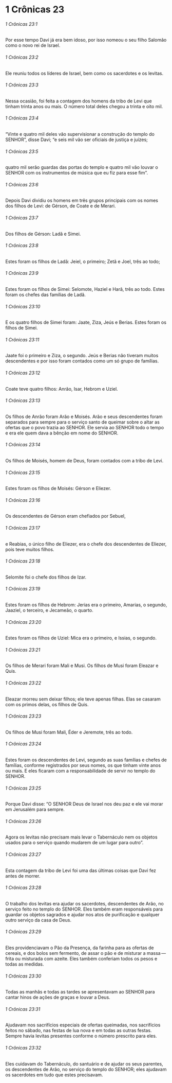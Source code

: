 # 1 Crônicas 23

###### 1 Crônicas 23:1

Por esse tempo Davi já era bem idoso, por isso nomeou o seu filho Salomão como o novo rei de Israel.

###### 1 Crônicas 23:2

Ele reuniu todos os líderes de Israel, bem como os sacerdotes e os levitas.

###### 1 Crônicas 23:3

Nessa ocasião, foi feita a contagem dos homens da tribo de Levi que tinham trinta anos ou mais. O número total deles chegou a trinta e oito mil.

###### 1 Crônicas 23:4

“Vinte e quatro mil deles vão supervisionar a construção do templo do SENHOR”, disse Davi; “e seis mil vão ser oficiais de justiça e juízes;

###### 1 Crônicas 23:5

quatro mil serão guardas das portas do templo e quatro mil vão louvar o SENHOR com os instrumentos de música que eu fiz para esse fim”.

###### 1 Crônicas 23:6

Depois Davi dividiu os homens em três grupos principais com os nomes dos filhos de Levi: de Gérson, de Coate e de Merari.

###### 1 Crônicas 23:7

Dos filhos de Gérson: Ladã e Simei.

###### 1 Crônicas 23:8

Estes foram os filhos de Ladã: Jeiel, o primeiro; Zetã e Joel, três ao todo;

###### 1 Crônicas 23:9

Estes foram os filhos de Simei: Selomote, Haziel e Harã, três ao todo. Estes foram os chefes das famílias de Ladã.

###### 1 Crônicas 23:10

E os quatro filhos de Simei foram: Jaate, Ziza, Jeús e Berias. Estes foram os filhos de Simei.

###### 1 Crônicas 23:11

Jaate foi o primeiro e Ziza, o segundo. Jeús e Berias não tiveram muitos descendentes e por isso foram contados como um só grupo de famílias.

###### 1 Crônicas 23:12

Coate teve quatro filhos: Anrão, Isar, Hebrom e Uziel.

###### 1 Crônicas 23:13

Os filhos de Anrão foram Arão e Moisés. Arão e seus descendentes foram separados para sempre para o serviço santo de queimar sobre o altar as ofertas que o povo trazia ao SENHOR. Ele servia ao SENHOR todo o tempo e era ele quem dava a bênção em nome do SENHOR.

###### 1 Crônicas 23:14

Os filhos de Moisés, homem de Deus, foram contados com a tribo de Levi.

###### 1 Crônicas 23:15

Estes foram os filhos de Moisés: Gérson e Eliezer.

###### 1 Crônicas 23:16

Os descendentes de Gérson eram chefiados por Sebuel,

###### 1 Crônicas 23:17

e Reabias, o único filho de Eliezer, era o chefe dos descendentes de Eliezer, pois teve muitos filhos.

###### 1 Crônicas 23:18

Selomite foi o chefe dos filhos de Izar.

###### 1 Crônicas 23:19

Estes foram os filhos de Hebrom: Jerias era o primeiro, Amarias, o segundo, Jaaziel, o terceiro, e Jecameão, o quarto.

###### 1 Crônicas 23:20

Estes foram os filhos de Uziel: Mica era o primeiro, e Issias, o segundo.

###### 1 Crônicas 23:21

Os filhos de Merari foram Mali e Musi. Os filhos de Musi foram Eleazar e Quis.

###### 1 Crônicas 23:22

Eleazar morreu sem deixar filhos; ele teve apenas filhas. Elas se casaram com os primos delas, os filhos de Quis.

###### 1 Crônicas 23:23

Os filhos de Musi foram Mali, Éder e Jeremote, três ao todo.

###### 1 Crônicas 23:24

Estes foram os descendentes de Levi, segundo as suas famílias e chefes de famílias, conforme registrados por seus nomes, os que tinham vinte anos ou mais. E eles ficaram com a responsabilidade de servir no templo do SENHOR.

###### 1 Crônicas 23:25

Porque Davi disse: “O SENHOR Deus de Israel nos deu paz e ele vai morar em Jerusalém para sempre.

###### 1 Crônicas 23:26

Agora os levitas não precisam mais levar o Tabernáculo nem os objetos usados para o serviço quando mudarem de um lugar para outro”.

###### 1 Crônicas 23:27

Esta contagem da tribo de Levi foi uma das últimas coisas que Davi fez antes de morrer.

###### 1 Crônicas 23:28

O trabalho dos levitas era ajudar os sacerdotes, descendentes de Arão, no serviço feito no templo do SENHOR. Eles também eram responsáveis para guardar os objetos sagrados e ajudar nos atos de purificação e qualquer outro serviço da casa de Deus.

###### 1 Crônicas 23:29

Eles providenciavam o Pão da Presença, da farinha para as ofertas de cereais, e dos bolos sem fermento, de assar o pão e de misturar a massa — frita ou misturada com azeite. Eles também conferiam todos os pesos e todas as medidas.

###### 1 Crônicas 23:30

Todas as manhãs e todas as tardes se apresentavam ao SENHOR para cantar hinos de ações de graças e louvar a Deus.

###### 1 Crônicas 23:31

Ajudavam nos sacrifícios especiais de ofertas queimadas, nos sacrifícios feitos no sábado, nas festas de lua nova e em todas as outras festas. Sempre havia levitas presentes conforme o número prescrito para eles.

###### 1 Crônicas 23:32

Eles cuidavam do Tabernáculo, do santuário e de ajudar os seus parentes, os descendentes de Arão, no serviço do templo do SENHOR; eles ajudavam os sacerdotes em tudo que estes precisavam.

